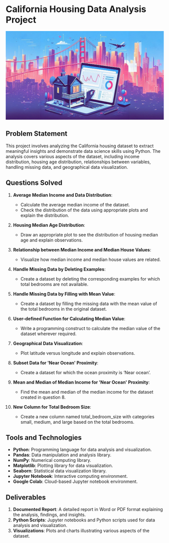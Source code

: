# California Housing Data Analysis Project

![Alt text](image.jpeg)

## Problem Statement

This project involves analyzing the California housing dataset to extract meaningful insights and demonstrate data science skills using Python. The analysis covers various aspects of the dataset, including income distribution, housing age distribution, relationships between variables, handling missing data, and geographical data visualization.

## Questions Solved

1. **Average Median Income and Data Distribution**:
   - Calculate the average median income of the dataset.
   - Check the distribution of the data using appropriate plots and explain the distribution.

2. **Housing Median Age Distribution**:
   - Draw an appropriate plot to see the distribution of housing median age and explain observations.

3. **Relationship between Median Income and Median House Values**:
   - Visualize how median income and median house values are related.

4. **Handle Missing Data by Deleting Examples**:
   - Create a dataset by deleting the corresponding examples for which total bedrooms are not available.

5. **Handle Missing Data by Filling with Mean Value**:
   - Create a dataset by filling the missing data with the mean value of the total bedrooms in the original dataset.

6. **User-defined Function for Calculating Median Value**:
   - Write a programming construct to calculate the median value of the dataset wherever required.

7. **Geographical Data Visualization**:
   - Plot latitude versus longitude and explain observations.

8. **Subset Data for 'Near Ocean' Proximity**:
   - Create a dataset for which the ocean proximity is ‘Near ocean’.

9. **Mean and Median of Median Income for 'Near Ocean' Proximity**:
   - Find the mean and median of the median income for the dataset created in question 8.

10. **New Column for Total Bedroom Size**:
    - Create a new column named total_bedroom_size with categories small, medium, and large based on the total bedrooms.

## Tools and Technologies

- **Python**: Programming language for data analysis and visualization.
- **Pandas**: Data manipulation and analysis library.
- **NumPy**: Numerical computing library.
- **Matplotlib**: Plotting library for data visualization.
- **Seaborn**: Statistical data visualization library.
- **Jupyter Notebook**: Interactive computing environment.
- **Google Colab**: Cloud-based Jupyter notebook environment.

## Deliverables

1. **Documented Report**: A detailed report in Word or PDF format explaining the analysis, findings, and insights.
2. **Python Scripts**: Jupyter notebooks and Python scripts used for data analysis and visualization.
3. **Visualizations**: Plots and charts illustrating various aspects of the dataset.


